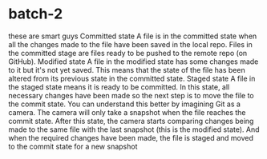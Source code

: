 # batch-2
these are smart guys
Committed state
A file is in the committed state when all the changes made to the file have been saved in the local repo. Files in the committed stage are files ready to be pushed to the remote repo (on GitHub).
Modified state
A file in the modified state has some changes made to it but it's not yet saved. This means that the state of the file has been altered from its previous state in the committed state. 
Staged state
A file in the staged state means it is ready to be committed. In this state, all necessary changes have been made so the next step is to move the file to the commit state. 
You can understand this better by imagining Git as a camera. The camera will only take a snapshot when the file reaches the commit state. After this state, the camera starts comparing changes being made to the same file with the last snapshot (this is the modified state). And when the required changes have been made, the file is staged and moved to the commit state for a new snapshot

